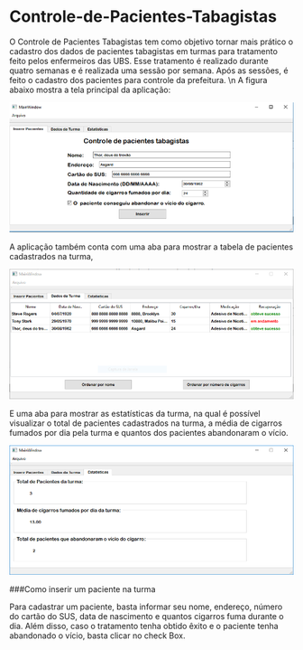 # Controle-de-Pacientes-Tabagistas
O Controle de Pacientes Tabagistas tem como objetivo tornar mais prático o cadastro dos dados de pacientes tabagistas em turmas para tratamento feito pelos enfermeiros das UBS. Esse tratamento é realizado durante quatro semanas e é realizada uma sessão por semana. Após as sessões, é feito o cadastro dos pacientes para controle da prefeitura. \n
A figura abaixo mostra a tela principal da aplicação:

![](imagens/TelaInicial.PNG)

A aplicação também conta com uma aba para mostrar a tabela de pacientes cadastrados na turma,

![](imagens/tabela.PNG)

E uma aba para mostrar as estatísticas da turma, na qual é possível visualizar o total de pacientes cadastrados na turma, a média de cigarros fumados por dia pela turma e quantos dos pacientes abandonaram o vício.

![](imagens/Estatisticas.PNG)

###Como inserir um paciente na turma

Para cadastrar um paciente, basta informar seu nome, endereço, número do cartão do SUS, data de nascimento e quantos cigarros fuma durante o dia. Além disso, caso o tratamento tenha obtido êxito e o paciente tenha abandonado o vício, basta clicar no check Box.

